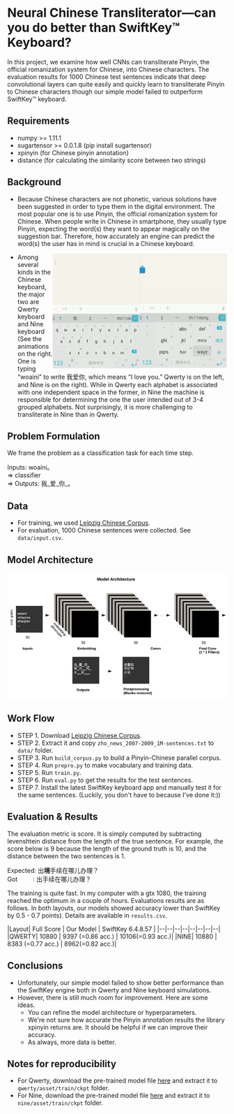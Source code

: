 # Neural Chinese Transliterator—can you do better than SwiftKey™ Keyboard?

In this project, we examine how well CNNs can transliterate Pinyin, the official romanization system for Chinese, into Chinese characters. The evaluation results for 1000 Chinese test sentences indicate that deep convolutional layers can quite easily and quickly learn to transliterate Pinyin to Chinese characters though our simple model failed to outperform SwiftKey™ keyboard.

## Requirements
  * numpy >= 1.11.1
  * sugartensor >= 0.0.1.8 (pip install sugartensor)
  * xpinyin (for Chinese pinyin annotation)
  * distance (for calculating the similarity score between two strings)

## Background

* Because Chinese characters are not phonetic, various solutions have been suggested in order to type them in the digital environment. The most popular one is to use Pinyin, the official romanization system for Chinese. When people write in Chinese in smartphone, they usually type Pinyin, expecting the word(s) they want to appear magically on the suggestion bar. Therefore, how accurately an engine can predict the word(s) the user has in mind is crucial in a Chinese keyboard. 

<img src="images/swiftkey_ten.gif" width="200" align="right"> 
<img src="images/swiftkey_qwerty.gif" width="200" align="right">

* Among several kinds in the Chinese keyboard, the major two are Qwerty keyboard and Nine keyboard (See the animations on the right. One is typing “woaini” to write 我爱你, which means “I love you.” Qwerty is on the left, and Nine is on the right). While in Qwerty each alphabet is associated with one independent space in the former, in Nine the machine is responsible for determining the one the user intended out of 3-4 grouped alphabets. Not surprisingly, it is more challenging to transliterate in Nine than in Qwerty.

## Problem Formulation
We frame the problem as a classification task for each time step.

Inputs: woaini。<br>
=> classifier <br>
=> Outputs: 我_爱_你_。
 
## Data
* For training, we used [Leipzig Chinese Corpus](http://corpora2.informatik.uni-leipzig.de/download.html). 
* For evaluation, 1000 Chinese sentences were collected. See `data/input.csv`.

## Model Architecture

<img src="images/architecture.jpg" align="middle"> 

## Work Flow

* STEP 1. Download [Leipzig Chinese Corpus](http://corpora2.informatik.uni-leipzig.de/downloads/zho_news_2007-2009_1M-text.tar.gz).
* STEP 2. Extract it and copy `zho_news_2007-2009_1M-sentences.txt` to `data/` folder.
* STEP 3. Run `build_corpus.py` to build a Pinyin-Chinese parallel corpus.
* STEP 4. Run `prepro.py` to make vocabulary and training data.
* STEP 5. Run `train.py`.
* STEP 6. Run `eval.py` to get the results for the test sentences.
* STEP 7. Install the latest SwiftKey keyboard app and manually test it for the same sentences. (Luckily, you don't have to because I've done it:))

## Evaluation & Results

The evaluation metric is score. It is simply computed by subtracting levenshtein distance from the length of the true sentence. For example, the score below is 9 because the length of the ground truth is 10, and the distance between the two sentences is 1.

Expected: 出<b>境</b>手续在哪儿办理？<br/>
Got&nbsp;&nbsp;&nbsp;&nbsp;&nbsp;&nbsp;&nbsp;&nbsp;     : 出手续在哪儿办理？

The training is quite fast. In my computer with a gtx 1080, the training reached the optimum in a couple of hours. Evaluations results are as follows. In both layouts, our models showed accuracy lower than SwiftKey by 0.5 - 0.7 points). Details are available in `results.csv`. 

|Layout| Full Score | Our Model | SwiftKey 6.4.8.57 |
|--|--|--|--|--|--|--|--|
|QWERTY| 10880 | 9397 (=0.86 acc.) | 10106(=0.93 acc.)|
|NINE| 10880 | 8383 (=0.77 acc.) | 8962(=0.82 acc.)|


## Conclusions
* Unfortunately, our simple model failed to show better performance than the SwiftKey engine both in Qwerty and Nine keyboard simulations.
* However, there is still much room for improvement. Here are some ideas.
  * You can refine the model architecture or hyperparameters.
  * We're not sure how accurate the Pinyin annotation results the library xpinyin returns are. It should be helpful if we can improve their accuracy.
  * As always, more data is better.

## Notes for reproducibility
* For Qwerty, download the pre-trained model file [here](https://drive.google.com/open?id=0B0ZXk88koS2Kdko5SHhtZ2h2RVU) and  extract it to `qwerty/asset/train/ckpt` folder.
* For Nine, download the pre-trained model file [here](https://drive.google.com/open?id=0B0ZXk88koS2KRW94N1VveDdSekU) and extract it to `nine/asset/train/ckpt` folder.

	






